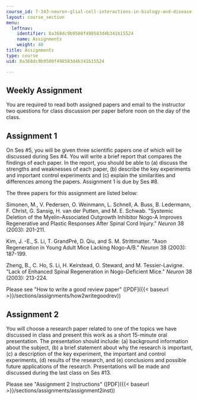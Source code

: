 ```yaml
---
course_id: 7-343-neuron-glial-cell-interactions-in-biology-and-disease-spring-2007
layout: course_section
menu:
  leftnav:
    identifier: 8a368dc9b9500f498583d4b341b15524
    name: Assignments
    weight: 40
title: Assignments
type: course
uid: 8a368dc9b9500f498583d4b341b15524

---
```


Weekly Assignment
-----------------

You are required to read both assigned papers and email to the instructor two questions for class discussion per paper before noon on the day of the class.

Assignment 1
------------

On Ses #5, you will be given three scientific papers one of which will be discussed during Ses #4. You will write a brief report that compares the findings of each paper. In the report, you should be able to (a) discuss the strengths and weaknesses of each paper, (b) describe the key experiments and important control experiments and (c) explain the similarities and differences among the papers. Assignment 1 is due by Ses #8.

The three papers for this assignment are listed below:

Simonen, M., V. Pedersen, O. Weinmann, L. Schnell, A. Buss, B. Ledermann, F. Christ, G. Sansig, H. van der Putten, and M. E. Schwab. "Systemic Deletion of the Myelin-Associated Outgrowth Inhibitor Nogo-A Improves Regenerative and Plastic Responses After Spinal Cord Injury." _Neuron_ 38 (2003): 201-211.

Kim, J. -E., S. Li, T. GrandPré, D. Qiu, and S. M. Strittmatter. "Axon Regeneration in Young Adult Mice Lacking Nogo-A/B." _Neuron_ 38 (2003): 187-199.

Zheng, B., C. Ho, S. Li, H. Keirstead, O. Steward, and M. Tessier-Lavigne. "Lack of Enhanced Spinal Regeneration in Nogo-Deficient Mice." _Neuron_ 38 (2003): 213-224.

Please see "How to write a good review paper" ([PDF]({{< baseurl >}}/sections/assignments/how2writegoodrev))

Assignment 2
------------

You will choose a research paper related to one of the topics we have discussed in class and present this work as a short 15-minute oral presentation. The presentation should include: (a) background information about the subject, (b) a brief statement about why the research is important, (c) a description of the key experiment, the important and control experiments, (d) results of the research, and (e) conclusions and possible future applications of the research. Presentations will be made and discussed during the last class on Ses #13.

Please see "Assignment 2 Instructions" ([PDF]({{< baseurl >}}/sections/assignments/assignment2inst))